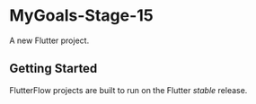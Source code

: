 # MyGoals-Stage-15

A new Flutter project.

## Getting Started

FlutterFlow projects are built to run on the Flutter _stable_ release.

